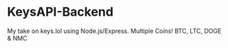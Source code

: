 # KeysAPI-Backend
My take on keys.lol using Node.js/Express. Multiple Coins! BTC, LTC, DOGE &amp; NMC
